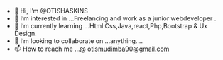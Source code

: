 - 👋 Hi, I’m @OTISHASKINS
- 👀 I’m interested in ...Freelancing and work as a junior webdeveloper .
- 🌱 I’m currently learning ...Html.Css,Java,react,Php,Bootstrap & Ux Design.
- 💞️ I’m looking to collaborate on ...anything....
- 📫 How to reach me ...@ otismudimba90@gmail.com 

<!---
OTISHASKINS/OTISHASKINS is a ✨ special ✨ repository because its `README.md` (this file) appears on your GitHub profile.
You can click the Preview link to take a look at your changes.
--->
